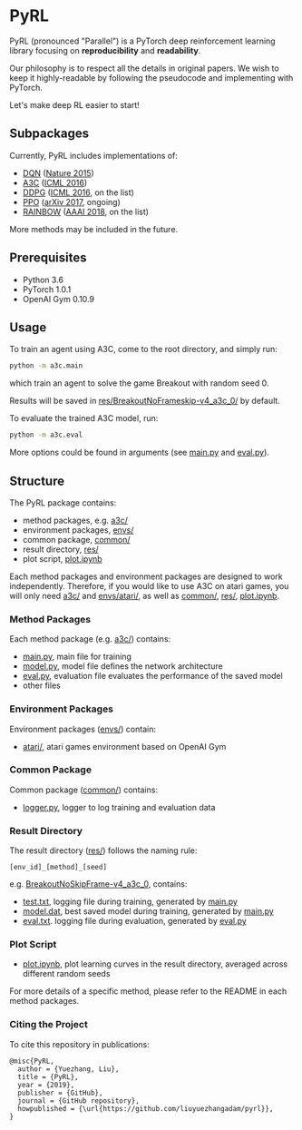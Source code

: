 # PyRL
PyRL (pronounced "Parallel") is a PyTorch deep reinforcement learning 
library focusing on **reproducibility** and **readability**.

Our philosophy is to respect all the details in 
original papers. We wish to keep it highly-readable by 
following the pseudocode and implementing with PyTorch.

Let's make deep RL easier to start!

## Subpackages
Currently, PyRL includes implementations of:
* [DQN](dqn) ([Nature 2015](https://storage.googleapis.com/deepmind-media/dqn/DQNNaturePaper.pdf))
* [A3C](a3c) ([ICML 2016](https://arxiv.org/pdf/1602.01783.pdf))
* [DDPG](ddpg) ([ICML 2016](https://arxiv.org/abs/1509.02971), on the list)
* [PPO](ppo) ([arXiv 2017](https://arxiv.org/abs/1707.06347), ongoing)
* [RAINBOW](rainbow) ([AAAI 2018](https://arxiv.org/pdf/1710.02298.pdf), on the list)

More methods may be included in the future. 

## Prerequisites
* Python 3.6
* PyTorch 1.0.1
* OpenAI Gym 0.10.9

## Usage
To train an agent using A3C, come to the root directory, 
and simply run:
```sh
python -m a3c.main
```
which train an agent to solve the game Breakout with random seed 0. 

Results will be saved in [res/BreakoutNoFrameskip-v4_a3c_0/](res/BreakoutNoFrameskip-v4_a3c_0) by default.

To evaluate the trained A3C model, run:
```sh
python -m a3c.eval
```

More options could be found in arguments (see [main.py](a3c/main.py) and [eval.py](a3c/eval.py)).

## Structure
The PyRL package contains: 
* method packages, e.g. [a3c/](a3c)
* environment packages, [envs/](envs)
* common package, [common/](common)
* result directory, [res/](res)
* plot script, [plot.ipynb](plot.ipynb)

Each method packages and environment packages are designed to work independently. 
Therefore, if you would like to use A3C on atari games, you will only need [a3c/](a3c) 
and [envs/atari/](envs/atari), as well as [common/](common), [res/](res), [plot.ipynb](plot.ipynb).

### Method Packages
Each method package (e.g. [a3c/](a3c)) contains:
* [main.py](a3c/main.py), main file for training
* [model.py](a3c/model.py), model file defines the network architecture
* [eval.py](a3c/eval.py), evaluation file evaluates the performance of the saved model
* other files


### Environment Packages
Environment packages ([envs/](envs)) contain:
* [atari/](envs/atari), atari games environment based on OpenAI Gym

### Common Package
Common package ([common/](common)) contains:
* [logger.py](common/logger.py), logger to log training and evaluation data

### Result Directory
The result directory ([res/](res)) follows the naming rule: 

```
[env_id]_[method]_[seed]
```

e.g. [BreakoutNoSkipFrame-v4_a3c_0](res/BreakoutNoSkipFrame-v4_a3c_0), contains:

* [test.txt](), logging file during training, generated by [main.py](a3c/main.py)
* [model.dat](), best saved model during training, generated by [main.py](a3c/main.py)
* [eval.txt](). logging file during evaluation, generated by [eval.py](a3c/eval.py)


### Plot Script
* [plot.ipynb](plot.ipynb), plot learning curves in the result directory, averaged 
across different random seeds

For more details of a specific method, please refer to 
the README in each method packages.

### Citing the Project
To cite this repository in publications:

    @misc{PyRL,
      author = {Yuezhang, Liu},
      title = {PyRL},
      year = {2019},
      publisher = {GitHub},
      journal = {GitHub repository},
      howpublished = {\url{https://github.com/liuyuezhangadam/pyrl}},
    }
